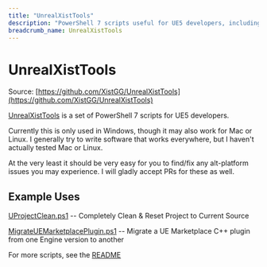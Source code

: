 ```yaml
---
title: "UnrealXistTools"
description: "PowerShell 7 scripts useful for UE5 developers, including Build/Clean, Edit, Migrate and more."
breadcrumb_name: UnrealXistTools
---
```


# UnrealXistTools

Source: [https://github.com/XistGG/UnrealXistTools](https://github.com/XistGG/UnrealXistTools)

[UnrealXistTools](https://github.com/XistGG/UnrealXistTools)
is a set of PowerShell 7 scripts for UE5 developers.

Currently this is only used in Windows, though it may also work for Mac or Linux.
I generally try to write software that works everywhere,
but I haven't actually tested Mac or Linux.

At the very least it should be very easy for you to find/fix any alt-platform
issues you may experience.  I will gladly accept PRs for these as well.


## Example Uses

[UProjectClean.ps1](https://github.com/XistGG/UnrealXistTools#uprojectcleanps1)
-- Completely Clean & Reset Project to Current Source

[MigrateUEMarketplacePlugin.ps1](https://discord.com/channels/911050282996228217/1095075142863945838/1095435970511388773)
-- Migrate a UE Marketplace C++ plugin from one Engine version to another

For more scripts, see the
[README](https://github.com/XistGG/UnrealXistTools/blob/main/README.md)
